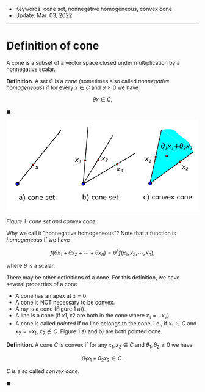 - Keywords: cone set, nonnegative homogeneous, convex cone
- Update: Mar. 03, 2022

---

# Definition of cone

A cone is a subset of a vector space closed under multiplication by a nonnegative scalar. 

**Definition**. A set $C$ is a *cone* (sometimes also called *nonnegative homogeneous*) if for every $x\in C$ and $\theta\geq0$ we have

$$\theta x\in C.$$

$\blacksquare$

![cone set](image/cone_set.png)

*Figure 1: cone set and convex cone.*

Why we call it "nonnegative homogeneous"? Note that a function is *homogeneous* if we have

$$f(\theta x_1+\theta x_2+\cdots+\theta x_n)=\theta^kf(x_1,x_2,\cdots,x_n),$$

where $\theta$ is a scalar.

There may be other definitions of a cone. For this definition, we have several properties of a cone

- A cone has an apex at $x=0$.
- A cone is NOT necessary to be convex.
- A ray is a cone (Figure 1 a)).
- A line is a cone (if $x1,x2$ are both in the cone where $x_1=-x_2$).
- A cone is called *pointed* if no line belongs to the cone, i.e., if $x_1\in C$ and $x_2=-x_1$, $x_2\notin C$. Figure 1 a) and b) are both pointed cone.

**Definition**. A cone $C$ is convex if for any $x_1,x_2\in C$ and $\theta_1,\theta_2\geq0$ we have

$$\theta_1x_1+\theta_2x_2\in C.$$

$C$ is also called *convex cone*.

$\blacksquare$

